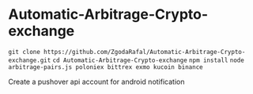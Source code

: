 # Automatic-Arbitrage-Crypto-exchange


`git clone https://github.com/ZgodaRafal/Automatic-Arbitrage-Crypto-exchange.git`
`cd Automatic-Arbitrage-Crypto-exchange`
`npm install`
`node arbitrage-pairs.js poloniex bittrex exmo kucoin binance`

Create a pushover api account for android notification

